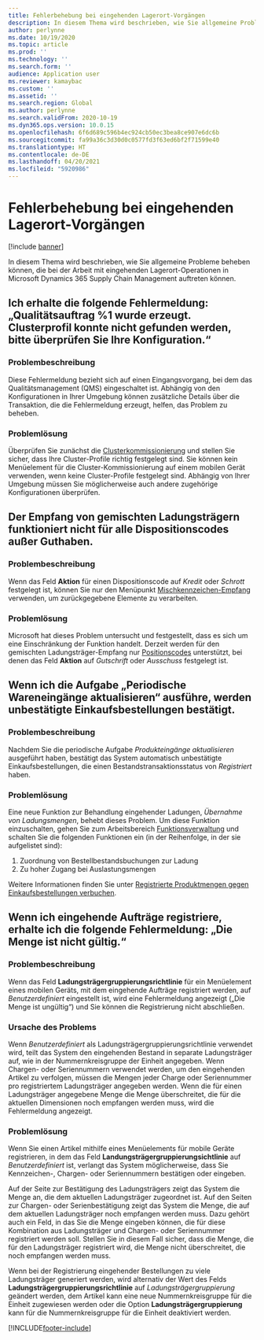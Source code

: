 ```yaml
---
title: Fehlerbehebung bei eingehenden Lagerort-Vorgängen
description: In diesem Thema wird beschrieben, wie Sie allgemeine Probleme beheben können, die bei der Arbeit mit eingehenden Lagerort-Operationen in Microsoft Dynamics 365 Supply Chain Management auftreten können.
author: perlynne
ms.date: 10/19/2020
ms.topic: article
ms.prod: ''
ms.technology: ''
ms.search.form: ''
audience: Application user
ms.reviewer: kamaybac
ms.custom: ''
ms.assetid: ''
ms.search.region: Global
ms.author: perlynne
ms.search.validFrom: 2020-10-19
ms.dyn365.ops.version: 10.0.15
ms.openlocfilehash: 6f6d689c596b4ec924cb50ec3bea8ce907e6dc6b
ms.sourcegitcommit: fa99a36c3d30d0c0577fd3f63ed6bf2f71599e40
ms.translationtype: HT
ms.contentlocale: de-DE
ms.lasthandoff: 04/20/2021
ms.locfileid: "5920986"
---
```

# <a name="troubleshoot-inbound-warehouse-operations"></a>Fehlerbehebung bei eingehenden Lagerort-Vorgängen

[!include [banner](../includes/banner.md)]

In diesem Thema wird beschrieben, wie Sie allgemeine Probleme beheben können, die bei der Arbeit mit eingehenden Lagerort-Operationen in Microsoft Dynamics 365 Supply Chain Management auftreten können.

## <a name="i-receive-the-following-error-message-quality-order-1-has-been-generated-cluster-profile-could-not-be-found-please-check-your-configuration"></a>Ich erhalte die folgende Fehlermeldung: „Qualitätsauftrag %1 wurde erzeugt. Clusterprofil konnte nicht gefunden werden, bitte überprüfen Sie Ihre Konfiguration.“

### <a name="issue-description"></a>Problembeschreibung

Diese Fehlermeldung bezieht sich auf einen Eingangsvorgang, bei dem das Qualitätsmanagement (QMS) eingeschaltet ist. Abhängig von den Konfigurationen in Ihrer Umgebung können zusätzliche Details über die Transaktion, die die Fehlermeldung erzeugt, helfen, das Problem zu beheben.

### <a name="issue-resolution"></a>Problemlösung

Überprüfen Sie zunächst die [Clusterkommissionierung](set-up-cluster-picking.md) und stellen Sie sicher, dass Ihre Cluster-Profile richtig festgelegt sind. Sie können kein Menüelement für die Cluster-Kommissionierung auf einem mobilen Gerät verwenden, wenn keine Cluster-Profile festgelegt sind. Abhängig von Ihrer Umgebung müssen Sie möglicherweise auch andere zugehörige Konfigurationen überprüfen.

## <a name="mixed-license-plate-receiving-doesnt-work-for-any-disposition-code-except-credit"></a>Der Empfang von gemischten Ladungsträgern funktioniert nicht für alle Dispositionscodes außer Guthaben.

### <a name="issue-description"></a>Problembeschreibung

Wenn das Feld **Aktion** für einen Dispositionscode auf *Kredit* oder *Schrott* festgelegt ist, können Sie nur den Menüpunkt [Mischkennzeichen-Empfang](mixed-license-plate-receiving.md) verwenden, um zurückgegebene Elemente zu verarbeiten.

### <a name="issue-resolution"></a>Problemlösung

Microsoft hat dieses Problem untersucht und festgestellt, dass es sich um eine Einschränkung der Funktion handelt. Derzeit werden für den gemischten Ladungsträger-Empfang nur [Positionscodes](../service-management/set-up-disposition-codes.md) unterstützt, bei denen das Feld **Aktion** auf *Gutschrift* oder *Ausschuss* festgelegt ist.

## <a name="when-i-run-the-update-product-receipts-periodic-task-unconfirmed-purchase-orders-are-confirmed"></a>Wenn ich die Aufgabe „Periodische Wareneingänge aktualisieren“ ausführe, werden unbestätigte Einkaufsbestellungen bestätigt.

### <a name="issue-description"></a>Problembeschreibung

Nachdem Sie die periodische Aufgabe *Produkteingänge aktualisieren* ausgeführt haben, bestätigt das System automatisch unbestätigte Einkaufsbestellungen, die einen Bestandstransaktionsstatus von *Registriert* haben.

### <a name="issue-resolution"></a>Problemlösung

Eine neue Funktion zur Behandlung eingehender Ladungen, *Übernahme von Ladungsmengen*, behebt dieses Problem. Um diese Funktion einzuschalten, gehen Sie zum Arbeitsbereich [Funktionsverwaltung](../../fin-ops-core/fin-ops/get-started/feature-management/feature-management-overview.md) und schalten Sie die folgenden Funktionen ein (in der Reihenfolge, in der sie aufgelistet sind):

1. Zuordnung von Bestellbestandsbuchungen zur Ladung
1. Zu hoher Zugang bei Auslastungsmengen

Weitere Informationen finden Sie unter [Registrierte Produktmengen gegen Einkaufsbestellungen verbuchen](inbound-load-handling.md#post-registered-quantities).

## <a name="when-i-register-inbound-orders-i-receive-the-following-error-message-the-quantity-is-not-valid"></a>Wenn ich eingehende Aufträge registriere, erhalte ich die folgende Fehlermeldung: „Die Menge ist nicht gültig.“

### <a name="issue-description"></a>Problembeschreibung

Wenn das Feld **Ladungsträgergruppierungsrichtlinie** für ein Menüelement eines mobilen Geräts, mit dem eingehende Aufträge registriert werden, auf *Benutzerdefiniert* eingestellt ist, wird eine Fehlermeldung angezeigt („Die Menge ist ungültig“) und Sie können die Registrierung nicht abschließen.

### <a name="issue-cause"></a>Ursache des Problems

Wenn *Benutzerdefiniert* als Ladungsträgergruppierungsrichtlinie verwendet wird, teilt das System den eingehenden Bestand in separate Ladungsträger auf, wie in der Nummernkreisgruppe der Einheit angegeben. Wenn Chargen- oder Seriennummern verwendet werden, um den eingehenden Artikel zu verfolgen, müssen die Mengen jeder Charge oder Seriennummer pro registriertem Ladungsträger angegeben werden. Wenn die für einen Ladungsträger angegebene Menge die Menge überschreitet, die für die aktuellen Dimensionen noch empfangen werden muss, wird die Fehlermeldung angezeigt.

### <a name="issue-resolution"></a>Problemlösung

Wenn Sie einen Artikel mithilfe eines Menüelements für mobile Geräte registrieren, in dem das Feld **Landungsträgergruppierungsichtlinie** auf *Benutzerdefiniert* ist, verlangt das System möglicherweise, dass Sie Kennzeichen-, Chargen- oder Seriennummern bestätigen oder eingeben.

Auf der Seite zur Bestätigung des Ladungsträgers zeigt das System die Menge an, die dem aktuellen Ladungsträger zugeordnet ist. Auf den Seiten zur Chargen- oder Serienbestätigung zeigt das System die Menge, die auf dem aktuellen Ladungsträger noch empfangen werden muss. Dazu gehört auch ein Feld, in das Sie die Menge eingeben können, die für diese Kombination aus Ladungsträger und Chargen- oder Seriennummer registriert werden soll. Stellen Sie in diesem Fall sicher, dass die Menge, die für den Ladungsträger registriert wird, die Menge nicht überschreitet, die noch empfangen werden muss.

Wenn bei der Registrierung eingehender Bestellungen zu viele Ladungsträger generiert werden, wird alternativ der Wert des Felds **Ladungsträgergruppierungsrichtlinie** auf *Ladungsträgergruppierung* geändert werden, dem Artikel kann eine neue Nummernkreisgruppe für die Einheit zugewiesen werden oder die Option **Ladungsträgergruppierung** kann für die Nummernkreisgruppe für die Einheit deaktiviert werden.

[!INCLUDE[footer-include](../../includes/footer-banner.md)]
